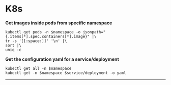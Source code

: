 # K8s

**Get images inside pods from specific namespace**
```
kubectl get pods -n $namespace -o jsonpath="{.items[*].spec.containers[*].image}" |\
tr -s '[[:space:]]' '\n' |\
sort |\
uniq -c
```

**Get the configuration yaml for a service/deployment**
```
kubectl get all -n $namespace
kubectl get -n $namespace $service/deployment -o yaml
```

****
